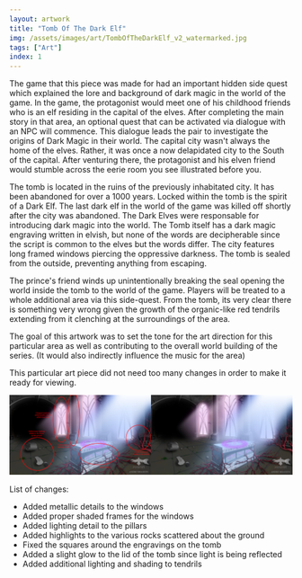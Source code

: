 ```yaml
---
layout: artwork
title: "Tomb Of The Dark Elf"
img: /assets/images/art/TombOfTheDarkElf_v2_watermarked.jpg
tags: ["Art"]
index: 1
---
```


The game that this piece was made for had an important hidden side quest which explained the lore and background of dark magic in the world of the game. In the game, the protagonist would meet one of his childhood friends who is an elf residing in the capital of the elves. After completing the main story in that area, an optional quest that can be activated via dialogue with an NPC will commence. This dialogue leads the pair to investigate the origins of Dark Magic in their world. The capital city wasn't always the home of the elves. Rather, it was once a now delapidated city to the South of the capital. After venturing there, the protagonist and his elven friend would stumble across the eerie room you see illustrated before you.

The tomb is located in the ruins of the previously inhabitated city. It has been abandoned for over a 1000 years. Locked within the tomb is the spirit of a Dark Elf. The last dark elf in the world of the game was killed off shortly after the city was abandoned. The Dark Elves were responsable for introducing dark magic into the world. The Tomb itself has a dark magic engraving written in elvish, but none of the words are decipherable since the script is common to the elves but the words differ. The city features long framed windows piercing the oppressive darkness. The tomb is sealed from the outside, preventing anything from escaping.

The prince's friend winds up unintentionally breaking the seal opening the world inside the tomb to the world of the game. Players will be treated to a whole additional area via this side-quest. From the tomb, its very clear there is something very wrong given the growth of the organic-like red tendrils extending from it clenching at the surroundings of the area.

The goal of this artwork was to set the tone for the art direction for this particular area as well as contributing to the overall world building of the series. (It would also indirectly influence the music for the area)

This particular art piece did not need too many changes in order to make it ready for viewing.

![Tomb of the Dark Elf](/assets/images/art/ComparisonOfTomb_watermarked.jpg)

List of changes:

- Added metallic details to the windows
- Added proper shaded frames for the windows
- Added lighting detail to the pillars
- Added highlights to the various rocks scattered about the ground
- Fixed the squares around the engravings on the tomb
- Added a slight glow to the lid of the tomb since light is being reflected
- Added additional lighting and shading to tendrils
